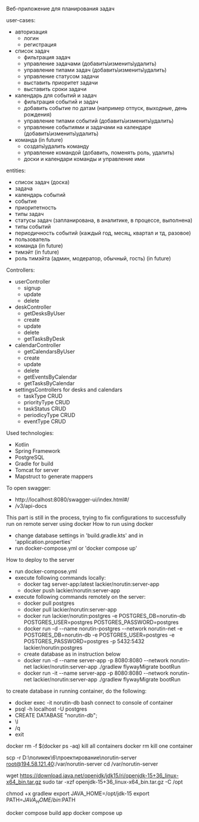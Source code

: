 Веб-приложение для планирования задач 

user-cases:
- авторизация 
	- логин
	- регистрация
- список задач
	- фильтрация задач
	- управление задачами (добавить\изменить\удалить)
	- управление типами задач (добавить\изменить\удалить)
	- управление статусом задачи
	- выставить приоритет задачи
	- выставить сроки задачи
- календарь для событий и задач
	- фильтрация событий и задач
	- добавить событие по датам (например отпуск, выходные, день рождения)
	- управление типами событий (добавить\изменить\удалить)
	- управление событиями и задачами на календаре (добавить\изменить\удалить)
- команда (in future)
	- создать\удалить команду
	- управление командой (добавить, поменять роль, удалить)
	- доски и календари команды и управление ими

entities:
- список задач (доска)
- задача
- календарь событий
- событие
- приоритетность
- типы задач
- статусы задач (запланирована, в аналитике, в процессе, выполнена)
- типы событий
- периодичность событий (каждый год, месяц, квартал и тд, разовое)
- пользователь
- команда (in future)
- тимэйт (in future)
- роль тимэйта (админ, модератор, обычный, гость) (in future)

Controllers:
- userController
	- signup
	- update
	- delete
- deskController
	- getDesksByUser
	- create
	- update
	- delete
	- getTasksByDesk
- calendarController
	- getCalendarsByUser
	- create
	- update
	- delete
	- getEventsByCalendar
	- getTasksByCalendar
- settingsControllers for desks and calendars
	- taskType CRUD
	- priorityType CRUD
	- taskStatus CRUD
	- periodicyType CRUD
	- eventType CRUD

Used technologies:
- Kotlin
- Spring Framework
- PostgreSQL
- Gradle for build
- Tomcat for server
- Mapstruct to generate mappers

To open swagger:
- http://localhost:8080/swagger-ui/index.html#/
- /v3/api-docs

This part is still in the process, trying to fix configurations to successfully run on remote server using docker
How to run using docker
- change database settings in 'build.gradle.kts' and in 'application.properties'
- run docker-compose.yml or 'docker compose up'

How to deploy to the server
- run docker-compose.yml
- execute following commands locally:
	- docker tag server-app:latest lackier/norutin:server-app
    - docker push lackier/norutin:server-app
- execute following commands remotely on the server:
	- docker pull postgres
	- docker pull lackier/norutin:server-app
	- docker run lackier/norutin:postgres -e POSTGRES_DB=norutin-db POSTGRES_USER=postgres POSTGRES_PASSWORD=postgres
    - docker run -d --name norutin-postgres --network norutin-net -e POSTGRES_DB=norutin-db -e POSTGRES_USER=postgres -e POSTGRES_PASSWORD=postgres -p 5432:5432 lackier/norutin:postgres
    - create database as in instruction below
    - docker run -d --name server-app -p 8080:8080 --network norutin-net lackier/norutin:server-app ./gradlew flywayMigrate bootRun
    - docker run -it --name server-app -p 8080:8080 --network norutin-net lackier/norutin:server-app ./gradlew flywayMigrate bootRun

to create database in running container, do the following:
- docker exec -it norutin-db bash		connect to console of container
- psql -h localhost -U postgres
- CREATE DATABASE "norutin-db";
- \l
- /q
- exit

docker rm -f $(docker ps -aq) 		kill all containers
docker rm <container-id> 			kill one container

scp -r D:\поликек\6\проектирование\norutin-server root@194.58.121.40:/var/norutin-server
cd /var/norutin-server

wget https://download.java.net/openjdk/jdk15/ri/openjdk-15+36_linux-x64_bin.tar.gz
sudo tar -xzf openjdk-15+36_linux-x64_bin.tar.gz -C /opt

chmod +x gradlew
export JAVA_HOME=/opt/jdk-15
export PATH=$JAVA_HOME/bin:$PATH

docker compose build app
docker compose up